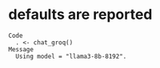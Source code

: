 # defaults are reported

    Code
      . <- chat_groq()
    Message
      Using model = "llama3-8b-8192".

